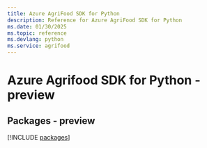 ```yaml
---
title: Azure AgriFood SDK for Python
description: Reference for Azure AgriFood SDK for Python
ms.date: 01/30/2025
ms.topic: reference
ms.devlang: python
ms.service: agrifood
---
```

# Azure Agrifood SDK for Python - preview
## Packages - preview
[!INCLUDE [packages](agrifood-index.md)]